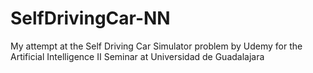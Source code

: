 # SelfDrivingCar-NN
My attempt at the Self Driving Car Simulator problem by Udemy for the Artificial Intelligence II Seminar at Universidad de Guadalajara
